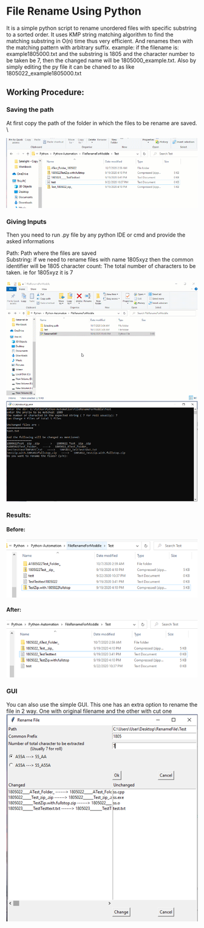 # File Rename Using Python

It is a simple python script to rename unordered files with specific substring to a sorted order. It uses KMP string matching algorithm to find the matching substring in O(n) time thus very efficient. And renames then with the matching pattern with arbitrary suffix. 
example: if the filename is: example1805000.txt and the substring is 1805 and the character number to be taken be 7, then the changed name will be 1805000_example.txt. 
Also by simply editing the py file it can be chaned to as like 1805022_example1805000.txt 

## Working Procedure:

### Saving the path
 At first copy the path of the folder in which the files to be rename are saved. \
 
![Image of Selection](https://github.com/TamimEhsan/Python-Automation/blob/master/FileRenameForModdle/Assets/Selecting%20path.gif)

### Giving Inputs

Then you need to run .py file by any python IDE or cmd and provide the asked informations

Path: Path where the files are saved \
Substring: if we need to rename files with name 1805xyz then the common identifier will be 1805
character count: The total number of characters to be taken. ie for 1805xyz it is 7

![Image of process](https://github.com/TamimEhsan/Python-Automation/blob/master/FileRenameForModdle/Assets/Process.gif)
![Image result](https://github.com/TamimEhsan/Python-Automation/blob/master/FileRenameForModdle/Assets/Snip.PNG)

### Results:

#### Before:
![Beofre Image](https://github.com/TamimEhsan/Python-Automation/blob/master/FileRenameForModdle/Assets/Before.PNG)

#### After:
![After Image](https://github.com/TamimEhsan/Python-Automation/blob/master/FileRenameForModdle/Assets/After.PNG)

### GUI

You can also use the simple GUI. This one has an extra option to rename the file in 2 way. One with original filename and the other with cut one
![Image of GUI](https://github.com/TamimEhsan/Python-Automation/blob/master/FileRenameForModdle/Assets/gui.PNG)
